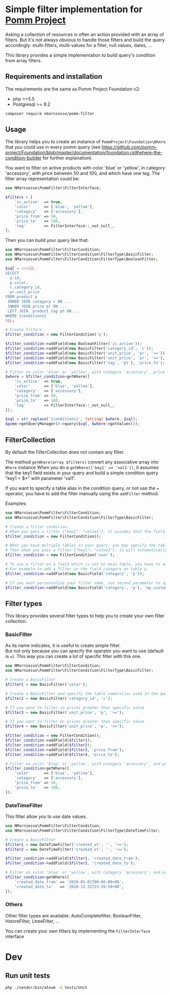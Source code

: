 # Simple filter implementation for [Pomm Project](http://www.pomm-project.org/)

Asking a collection of resources is often an action provided with an array of filters. But it's not always
obvious to handle those filters and build the query accordingly: multi-filters, multi-values for a filter, 
null values, dates, ...  
  
This library provides a simple implementation to build query's condition from array filters.  


## Requirements and installation

The requirements are the same as Pomm Project Foundation v2:

- php >=5.5
- Postgresql >= 9.2


```bash
composer require nmarniesse/pomm-filter
```

## Usage

The library helps you to create an instance of `PommProject\Foundation\Where` that you could use in every pomm query
(see https://github.com/pomm-project/Foundation/blob/master/documentation/foundation.rst#where-the-condition-builder
for further explanation).

You want to filter on active products with color 'blue' or 'yellow', in category 'accessory',
with price between 50 and 100, and which have one tag. The filter array representation could be:

```php
use NMarniesse\PommFilter\FilterInterface;

$filters = [
    'is_active'  => true,
    'color'      => ['blue', 'yellow'],
    'category'   => ['accessory'],
    'price_from' => 50,
    'price_to'   => 100,
    'tag'        => FilterInterface::_not_null_,
];
```

Then you can build your query like that:

```php
use NMarniesse\PommFilter\FilterCondition;
use NMarniesse\PommFilter\FilterCondition\FilterType\BasicFilter;
use NMarniesse\PommFilter\FilterCondition\FilterType\BooleanFilter;

$sql = <<<SQL
SELECT
  p.id,
  p.color,
  c.category_id,
  pr.unit_price
FROM product p
 INNER JOIN category c ON ...
 INNER JOIN price pr ON ...
 LEFT JOIN  product_tag pt ON ...
WHERE {conditions}
SQL;

# Create filters
$filter_condition = new FilterCondition('p');

$filter_condition->addField(new BooleanFilter('is_active'));
$filter_condition->addField(new BasicFilter('category_id', 'c'));
$filter_condition->addField(new BasicFilter('unit_price', 'pr', '>='));
$filter_condition->addField(new BasicFilter('unit_price', 'pr', '<='), 'price_from');
$filter_condition->addField(new BasicFilter('tag', 'pt'), 'price_to');

# Filter on color 'blue' or 'yellow', with category 'accessory', price between 50 and 100, and have one tag:
$where = $filter_condition>getWhere([
    'is_active'  => true,
    'color'      => ['blue', 'yellow'],
    'category'   => ['accessory'],
    'price_from' => 50,
    'price_to'   => 100,
    'tag'        => FilterInterface::_not_null_,
]);

$sql = str_replace('{conditions}', (string) $where, $sql);
$pomm->getQueryManager()->query($sql, $where->getValues());

```

## FilterCollection

By default the *FilterCollection* does not contain any filter.

The method `getWhere(array $filters)` convert any associative array into `Where` instance
When you do a `getWhere(['key1' => 'val1'])`, it assumes that the key1 field exists in your query and 
build a simple condition query "key1 = $*" with parameter 'val1'.

If you want to specify a table alias in the condition query, or not use the `=` operator, you have to
add the filter manually using the `addFilter` method.

Examples:

```php
use NMarniesse\PommFilter\FilterCondition;
use NMarniesse\PommFilter\FilterCondition\FilterType\BasicFilter;

# Create a filter condition.
# When you pass a filter {"key1": "value1"}, it assumes that the field *key1* exists in your query
$filter_condition = new FilterCondition();

# When you have multiple tables in your query, you may specify the table/alias name
# Then when you pass a filter {"key1": "value1"}, it will automatically construct "user.key1 = $*"
$filter_condition = new FilterCondition('user');

# To use a filter on a field which is not on main table, you have to add it manually
# For example to add a filter on the field category on table p
$filter_condition->addField(new BasicField('category', 'p'));

# If you want personnalize your filter name, use second parameter to specify it
$filter_condition->addField(new BasicField('category', 'p'), 'my_custom_category_filter_name');
```


## Filter types

This library provides several filter types to help you to create your own filter collection.


### BasicFilter

As its name indicates, it is useful to create simple filter.  
But not only because you can specify the operator you want to use (default is `=`). This way you
can create a lot of specific filter with this one.  

```php
use NMarniesse\PommFilter\FilterCondition;
use NMarniesse\PommFilter\FilterCondition\FilterType\BasicFilter;

# Create a BasicFilter
$filter1 = new BasicFilter('color');

# Create a BasicFilter and specify the table name/alias used in the query
$filter2 = new BasicFilter('category_id', 'c');

# If you want to filter on prices greater than specific value
$filter3 = new BasicFilter('unit_price', 'p', '>=');

# If you want to filter on prices greater than specific value
$filter4 = new BasicFilter('unit_price', 'p', '<=');

$filter_condition = new FilterCondition();
$filter_condition->addField($filter1);
$filter_condition->addField($filter2);
$filter_condition->addField($filter3, 'price_from');
$filter_condition->addField($filter4, 'price_to');

# Filter on color 'blue' or 'yellow', with category 'accessory', and price between 50 and 100
$filter_condition>getWhere([
    'color'      => ['blue', 'yellow'],
    'category'   => ['accessory'],
    'price_from' => 50,
    'price_to'   => 100,
]);

```

### DateTimeFilter

This filter allow you to use date values.

```php
use NMarniesse\PommFilter\FilterCondition;
use NMarniesse\PommFilter\FilterCondition\FilterType\DateTimeFilter;

# Create a BasicFilter
$filter1 = new DateTimeFilter('created_at', '', '>=');
$filter2 = new DateTimeFilter('created_at', '', '<=');

$filter_condition->addField($filter1, 'created_date_from');
$filter_condition->addField($filter2, 'created_date_to');

# Filter on color 'blue' or 'yellow', with category 'accessory', and price between 50 and 100
$filter_condition>getWhere([
    'created_date_from' => '2010-01-01T00:00:00+00',
    'created_date_to'   => '2010-12-31T23:59:59+00',
]);

```

### Others

Other filter types are available: AutoCompletefilter, BooleanFilter, HstoreFilter, LtreeFilter, ...  

You can create your own filters by implementing the `FilterInterface` interface


# Dev

## Run unit tests

```bash
php ./vendor/bin/atoum -d tests/Unit
```
